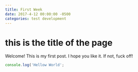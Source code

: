 ```yaml
---
title: First Week
date: 2017-4-12 00:00:00 -0500
categories: test development
---
```


# this is the title of the page

Welcome! This is my first post. I hope you like it. If not, fuck off!

```javascript
console.log('Hellow World';
```
